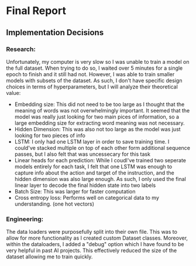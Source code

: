 # Final Report

## Implementation Decisions

### Research:
Unfortunately, my computer is very slow so I was unable to train a model on the full dataset. When trying to do so, I waited over 5 minutes for a single epoch to finish and it still had not. However, I was able to train smaller models with subsets of the dataset. As such, I don't have specific design choices in terms of hyperparameters, but I will analyze their theoretical value:

- Embedding size: This did not need to be too large as I thought that the meaning of words was not overwhelmingly important. It seemed that the model was really just looking for two main pices of information, so a large embedding size for extracting word meaning was not necessary.
- Hidden Dimension: This was also not too large as the model was just looking for two pieces of info
- LSTM: I only had one LSTM layer in order to save training time. I could've stacked multiple on top of each other form additional sequence passes, but I also felt that was uncessecary for this task
- Linear heads for each prediction: While I coudl've trained two seperate models entirely for each task, I felt that one LSTM was enough to capture info about the action and target of the instruction, and the hidden dimension was also large enough. As such, I only used the final linear layer to decode the final hidden state into two labels
- Batch Size: This was larger for faster computation
- Cross entropy loss: Performs well on categorical data to my understanding. (one hot vectors)

### Engineering:
The data loaders were purposefully split into their own file. This was to allow for more functionality as I created custom Dataset classes. Moreover, within the dataloaders, I added a "debug" option which I have found to be very helpful in past AI projects. This effectively reduced the size of the dataset allowing me to train quickly.